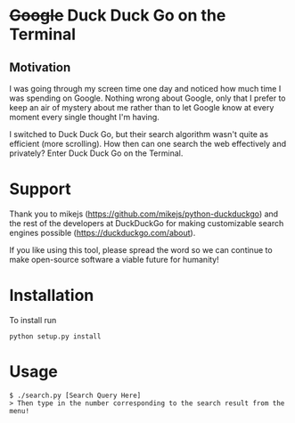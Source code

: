 # ~~Google~~ Duck Duck Go on the Terminal

## Motivation
I was going through my screen time one day and noticed how much time I was spending on Google.  Nothing wrong about Google, only that I prefer to keep an air of mystery about me rather than to let Google know at every moment every single thought I'm having.

I switched to Duck Duck Go, but their search algorithm wasn't quite as efficient (more scrolling).  How then can one search the web effectively and privately?  Enter Duck Duck Go on the Terminal.

# Support

Thank you to mikejs (https://github.com/mikejs/python-duckduckgo) and the rest of the developers at DuckDuckGo for making customizable search engines possible (https://duckduckgo.com/about).

If you like using this tool, please spread the word so we can continue to make open-source software a viable future for humanity!

# Installation

To install run
```
python setup.py install
```

# Usage
```
$ ./search.py [Search Query Here]
> Then type in the number corresponding to the search result from the menu!
```
